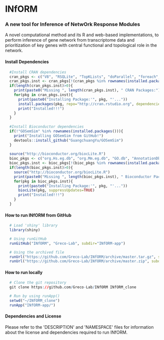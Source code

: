 # INfORM
### A new tool for Inference of NetwOrk Response Modules

A novel computational method and its R and web-based implementations, to perform inference of gene network from transcriptome data and prioritization of key genes with central functional and topological role in the network.

#### Install Dependencies
```R
  #Install CRAN dependencies
  cran_pkgs <- c("V8", "RSQLite", "TopKLists", "doParallel", "foreach", "igraph", "plyr", "shiny", "shinyjs", "shinyBS", "shinydashboard", "colourpicker", "DT", "R.utils", "treemap", "visNetwork", "abind", "radarchart", "randomcoloR", "Rserve", "WriteXLS", "gplots", "ggplot2")
  cran_pkgs.inst <- cran_pkgs[!(cran_pkgs %in% rownames(installed.packages()))]
  if(length(cran_pkgs.inst)>0){
    print(paste0("Missing ", length(cran_pkgs.inst), " CRAN Packages:"))
    for(pkg in cran_pkgs.inst){
      print(paste0("Installing Package:'", pkg, "'..."))
      install.packages(pkg, repo="http://cran.rstudio.org", dependencies=TRUE)
      print("Installed!!!")
    }
  }
  
  #Install Bioconductor dependencies
  if(!"GOSemSim" %in% rownames(installed.packages())){
    print("Installing GOSemSim from GitHub!")
    devtools::install_github("GuangchuangYu/GOSemSim")
  }
  
  source("http://bioconductor.org/biocLite.R")
  bioc_pkgs <- c("org.Hs.eg.db", "org.Mm.eg.db", "GO.db", "AnnotationDbi", "GSEABase", "minet")
  bioc_pkgs.inst <- bioc_pkgs[!(bioc_pkgs %in% rownames(installed.packages()))]
  if(length(bioc_pkgs.inst)>0){
    source("http://bioconductor.org/biocLite.R")
    print(paste0("Missing ", length(bioc_pkgs.inst), " Bioconductor Packages:"))
    for(pkg in bioc_pkgs.inst){
      print(paste0("Installing Package:'", pkg, "'..."))
      biocLite(pkg, suppressUpdates=TRUE)
      print("Installed!!!")
    }
  }
```

#### How to run INfORM from GitHub
```R
  # Load 'shiny' library
  library(shiny)

  # Using runGitHub
  runGitHub("INfORM", "Greco-Lab", subdir="INfORM-app")

  # Using the archived file
  runUrl("https://github.com/Greco-Lab/INfORM/archive/master.tar.gz", subdir="INfORM-app")
  runUrl("https://github.com/Greco-Lab/INfORM/archive/master.zip", subdir="INfORM-app")
```

#### How to run locally
```R
  # Clone the git repository
  git clone https://github.com/Greco-Lab/INfORM INfORM_clone

  # Run by using runApp()
  setwd("~/INfORM_clone")
  runApp("INfORM-app/")
```
#### Dependencies and License
Please refer to the 'DESCRIPTION' and 'NAMESPACE' files for information about the license and dependencies required to run INfORM.
